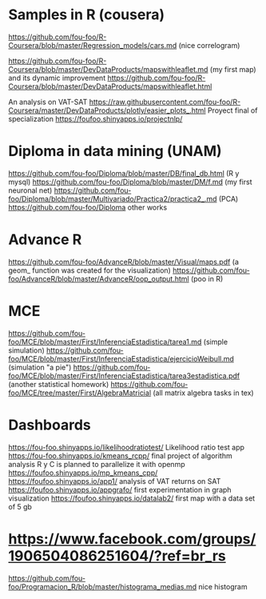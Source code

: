 # Samples in R (cousera)
https://github.com/fou-foo/R-Coursera/blob/master/Regression_models/cars.md  (nice correlogram)

https://github.com/fou-foo/R-Coursera/blob/master/DevDataProducts/mapswithleaflet.md (my first map) and its dynamic improvement
https://github.com/fou-foo/R-Coursera/blob/master/DevDataProducts/mapswithleaflet.html

An analysis on VAT-SAT https://raw.githubusercontent.com/fou-foo/R-Coursera/master/DevDataProducts/plotly/easier_plots_.html
Proyect final of specialization https://foufoo.shinyapps.io/projectnlp/

# Diploma in data mining (UNAM)
https://github.com/fou-foo/Diploma/blob/master/DB/final_db.html (R y mysql)
https://github.com/fou-foo/Diploma/blob/master/DM/f.md (my first neuronal net)
https://github.com/fou-foo/Diploma/blob/master/Multivariado/Practica2/practica2_.md (PCA)
https://github.com/fou-foo/Diploma other works

# Advance R 
https://github.com/fou-foo/AdvanceR/blob/master/Visual/maps.pdf (a geom_ function was created for the visualization)
https://github.com/fou-foo/AdvanceR/blob/master/AdvanceR/oop_output.html (poo in R)


# MCE 
https://github.com/fou-foo/MCE/blob/master/First/InferenciaEstadistica/tarea1.md (simple simulation)
https://github.com/fou-foo/MCE/blob/master/First/InferenciaEstadistica/ejercicioWeibull.md (simulation "a pie")
https://github.com/fou-foo/MCE/blob/master/First/InferenciaEstadistica/tarea3estadistica.pdf (another statistical homework)
https://github.com/fou-foo/MCE/tree/master/First/AlgebraMatricial (all matrix algebra tasks in tex)

# Dashboards

https://fou-foo.shinyapps.io/likelihoodratiotest/ Likelihood ratio test app
https://fou-foo.shinyapps.io/kmeans_rcpp/ final project of algorithm analysis R y C is planned to parallelize it with openmp
https://foufoo.shinyapps.io/mp_kmeans_cpp/
https://foufoo.shinyapps.io/app1/ analysis of VAT returns on SAT
https://foufoo.shinyapps.io/appgrafo/ first experimentation in graph visualization
https://foufoo.shinyapps.io/datalab2/ first map with a data set of 5 gb  

# https://www.facebook.com/groups/1906504086251604/?ref=br_rs
https://github.com/fou-foo/Programacion_R/blob/master/histograma_medias.md nice histogram

